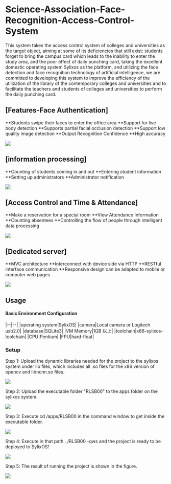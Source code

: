 # Science-Association-Face-Recognition-Access-Control-System
This system takes the access control system of colleges and universities as the target object, aiming at some of its deficiencies that still exist: students forget to bring the campus card which leads to the inability to enter the study area, and the poor effect of daily punching card, taking the excellent domestic operating system Sylixos as the platform, and utilizing the face detection and face recognition technology of artificial intelligence, we are committed to developing this system to improve the efficiency of the utilization of the library of the contemporary colleges and universities and to facilitate the teachers and students of colleges and universities to perform the daily punching card.



## [Features-Face Authentication]
**Students swipe their faces to enter the office area
**Support for live body detection
**Supports partial facial occlusion detection
**Support low quality image detection
**Output Recognition Confidence
**High accuracy

![](./readme_source/i1.gif)

## [information processing]
**Counting of students coming in and out
**Entering student information
**Setting up administrators
**Administrator notification

![](./readme_source/i2.gif)

## [Access Control and Time & Attendance]
**Make a reservation for a special room
**View Attendance Information
**Counting absentees
**Controlling the flow of people through intelligent data processing

![](./readme_source/i3.gif)

## [Dedicated server]
**MVC architecture 
**Interconnect with device side via HTTP
**RESTful interface communication
**Responsive design can be adapted to mobile or computer web pages

![](./readme_source/i4.png)

## Usage

####  Basic Environment Configuration

|--|--|
|operating system|SylixOS| 
|camera|Local camera or Logitech usb2.0|
|database|SQLite3| 
|VM Memory|1GB 以上|
|toolchain|x86-sylixos-toolchain|
|CPU|Pentium|
|FPU|hard-float|

### Setup

Step 1: Upload the dynamic libraries needed for the project to the sylixos system under lib files, which includes all .so files for the x86 version of opencv and libncnn.so files.

![](./readme_source/s1.png)

Step 2: Upload the executable folder "RLSB00" to the apps folder on the sylixos system.

![](./readme_source/s2.png)

Step 3: Execute cd /apps/RLSB00 in the command window to get inside the executable folder.

![](./readme_source/s3.png)

Step 4: Execute in that path . /RLSB00 -qws and the project is ready to be deployed to SylixOS!

![](./readme_source/s4.png)

Step 5: The result of running the project is shown in the figure.

![](./readme_source/s5.png)